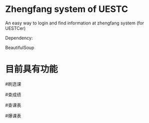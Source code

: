 Zhengfang system of UESTC
===================

An easy way to login and find information at zhengfang system (for UESTCer)

Dependency:

BeautifulSoup






目前具有功能
===================

#刷选课

#查成绩

#查课表

#爆课表



